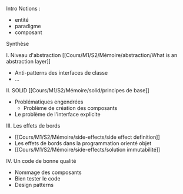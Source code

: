 Intro
Notions :
- entité
- paradigme
- composant


Synthèse

I. Niveau d'abstraction
[[Cours/M1/S2/Mémoire/abstraction/What is an abstraction layer]]
- Anti-patterns des interfaces de classe
- ...

II. SOLID
[[Cours/M1/S2/Mémoire/solid/principes de base]]
- Problématiques engendrées
	- Problème de création des composants
- Le problème de l'interface explicite


III. Les effets de bords
- [[Cours/M1/S2/Mémoire/side-effects/side effect definition]]
- Les effets de bords dans la programmation orienté objet
- [[Cours/M1/S2/Mémoire/side-effects/solution immutabilité]]

IV. Un code de bonne qualité
- Nommage des composants
- Bien tester le code
- Design patterns
